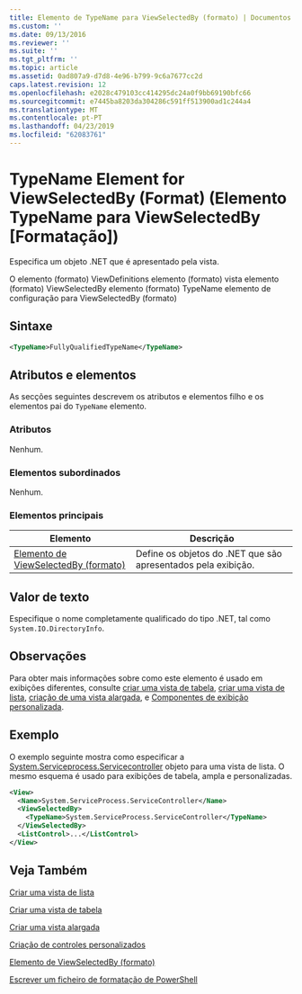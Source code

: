 ```yaml
---
title: Elemento de TypeName para ViewSelectedBy (formato) | Documentos da Microsoft
ms.custom: ''
ms.date: 09/13/2016
ms.reviewer: ''
ms.suite: ''
ms.tgt_pltfrm: ''
ms.topic: article
ms.assetid: 0ad807a9-d7d8-4e96-b799-9c6a7677cc2d
caps.latest.revision: 12
ms.openlocfilehash: e2028c479103cc414295dc24a0f9bb69190bfc66
ms.sourcegitcommit: e7445ba8203da304286c591ff513900ad1c244a4
ms.translationtype: MT
ms.contentlocale: pt-PT
ms.lasthandoff: 04/23/2019
ms.locfileid: "62083761"
---
```

# <a name="typename-element-for-viewselectedby-format"></a>TypeName Element for ViewSelectedBy (Format) (Elemento TypeName para ViewSelectedBy [Formatação])

Especifica um objeto .NET que é apresentado pela vista.

O elemento (formato) ViewDefinitions elemento (formato) vista elemento (formato) ViewSelectedBy elemento (formato) TypeName elemento de configuração para ViewSelectedBy (formato)

## <a name="syntax"></a>Sintaxe

```xml
<TypeName>FullyQualifiedTypeName</TypeName>
```

## <a name="attributes-and-elements"></a>Atributos e elementos

As secções seguintes descrevem os atributos e elementos filho e os elementos pai do `TypeName` elemento.

### <a name="attributes"></a>Atributos

Nenhum.

### <a name="child-elements"></a>Elementos subordinados

Nenhum.

### <a name="parent-elements"></a>Elementos principais

|Elemento|Descrição|
|-------------|-----------------|
|[Elemento de ViewSelectedBy (formato)](./viewselectedby-element-format.md)|Define os objetos do .NET que são apresentados pela exibição.|

## <a name="text-value"></a>Valor de texto

Especifique o nome completamente qualificado do tipo .NET, tal como `System.IO.DirectoryInfo`.

## <a name="remarks"></a>Observações

Para obter mais informações sobre como este elemento é usado em exibições diferentes, consulte [criar uma vista de tabela](./creating-a-table-view.md), [criar uma vista de lista](./creating-a-list-view.md), [criação de uma vista alargada](./creating-a-wide-view.md), e [ Componentes de exibição personalizada](./creating-custom-controls.md).

## <a name="example"></a>Exemplo

O exemplo seguinte mostra como especificar a [System.Serviceprocess.Servicecontroller](/dotnet/api/System.ServiceProcess.ServiceController) objeto para uma vista de lista. O mesmo esquema é usado para exibições de tabela, ampla e personalizadas.

```xml
<View>
  <Name>System.ServiceProcess.ServiceController</Name>
  <ViewSelectedBy>
    <TypeName>System.ServiceProcess.ServiceController</TypeName>
  </ViewSelectedBy>
  <ListControl>...</ListControl>
</View>
```

## <a name="see-also"></a>Veja Também

[Criar uma vista de lista](./creating-a-list-view.md)

[Criar uma vista de tabela](./creating-a-table-view.md)

[Criar uma vista alargada](./creating-a-wide-view.md)

[Criação de controles personalizados](./creating-custom-controls.md)

[Elemento de ViewSelectedBy (formato)](./viewselectedby-element-format.md)

[Escrever um ficheiro de formatação de PowerShell](./writing-a-powershell-formatting-file.md)
